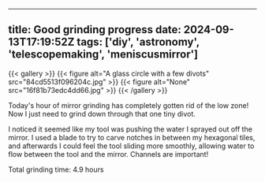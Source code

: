 
---
title: Good grinding progress
date: 2024-09-13T17:19:52Z
tags: ['diy', 'astronomy', 'telescopemaking', 'meniscusmirror']
---

{{< gallery >}}
{{< figure alt="A glass circle with a few divots" src="84cd5513f096204c.jpg" >}}
{{< figure alt="None" src="16f81b73edc4dd66.jpg" >}}
{{< /gallery >}}

Today's hour of mirror grinding has completely gotten rid of the low zone! Now I just need to grind down through that one tiny divot.

I noticed it seemed like my tool was pushing the water I sprayed out off the mirror. I used a blade to try to carve notches in between my hexagonal tiles, and afterwards I could feel the tool sliding more smoothly, allowing water to flow between the tool and the mirror. Channels are important!

Total grinding time: 4.9 hours

   
